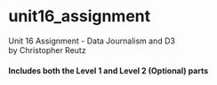 # unit16_assignment
Unit 16 Assignment - Data Journalism and D3</br>
by Christopher Reutz</br>
#### Includes both the Level 1 and Level 2 (Optional) parts

